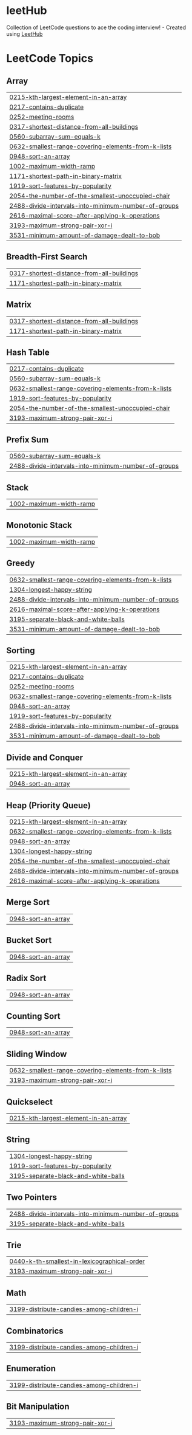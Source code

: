 # leetHub
Collection of LeetCode questions to ace the coding interview! - Created using [LeetHub](https://github.com/QasimWani/LeetHub)

<!---LeetCode Topics Start-->
# LeetCode Topics
## Array
|  |
| ------- |
| [0215-kth-largest-element-in-an-array](https://github.com/premmuvva/leetHub/tree/master/0215-kth-largest-element-in-an-array) |
| [0217-contains-duplicate](https://github.com/premmuvva/leetHub/tree/master/0217-contains-duplicate) |
| [0252-meeting-rooms](https://github.com/premmuvva/leetHub/tree/master/0252-meeting-rooms) |
| [0317-shortest-distance-from-all-buildings](https://github.com/premmuvva/leetHub/tree/master/0317-shortest-distance-from-all-buildings) |
| [0560-subarray-sum-equals-k](https://github.com/premmuvva/leetHub/tree/master/0560-subarray-sum-equals-k) |
| [0632-smallest-range-covering-elements-from-k-lists](https://github.com/premmuvva/leetHub/tree/master/0632-smallest-range-covering-elements-from-k-lists) |
| [0948-sort-an-array](https://github.com/premmuvva/leetHub/tree/master/0948-sort-an-array) |
| [1002-maximum-width-ramp](https://github.com/premmuvva/leetHub/tree/master/1002-maximum-width-ramp) |
| [1171-shortest-path-in-binary-matrix](https://github.com/premmuvva/leetHub/tree/master/1171-shortest-path-in-binary-matrix) |
| [1919-sort-features-by-popularity](https://github.com/premmuvva/leetHub/tree/master/1919-sort-features-by-popularity) |
| [2054-the-number-of-the-smallest-unoccupied-chair](https://github.com/premmuvva/leetHub/tree/master/2054-the-number-of-the-smallest-unoccupied-chair) |
| [2488-divide-intervals-into-minimum-number-of-groups](https://github.com/premmuvva/leetHub/tree/master/2488-divide-intervals-into-minimum-number-of-groups) |
| [2616-maximal-score-after-applying-k-operations](https://github.com/premmuvva/leetHub/tree/master/2616-maximal-score-after-applying-k-operations) |
| [3193-maximum-strong-pair-xor-i](https://github.com/premmuvva/leetHub/tree/master/3193-maximum-strong-pair-xor-i) |
| [3531-minimum-amount-of-damage-dealt-to-bob](https://github.com/premmuvva/leetHub/tree/master/3531-minimum-amount-of-damage-dealt-to-bob) |
## Breadth-First Search
|  |
| ------- |
| [0317-shortest-distance-from-all-buildings](https://github.com/premmuvva/leetHub/tree/master/0317-shortest-distance-from-all-buildings) |
| [1171-shortest-path-in-binary-matrix](https://github.com/premmuvva/leetHub/tree/master/1171-shortest-path-in-binary-matrix) |
## Matrix
|  |
| ------- |
| [0317-shortest-distance-from-all-buildings](https://github.com/premmuvva/leetHub/tree/master/0317-shortest-distance-from-all-buildings) |
| [1171-shortest-path-in-binary-matrix](https://github.com/premmuvva/leetHub/tree/master/1171-shortest-path-in-binary-matrix) |
## Hash Table
|  |
| ------- |
| [0217-contains-duplicate](https://github.com/premmuvva/leetHub/tree/master/0217-contains-duplicate) |
| [0560-subarray-sum-equals-k](https://github.com/premmuvva/leetHub/tree/master/0560-subarray-sum-equals-k) |
| [0632-smallest-range-covering-elements-from-k-lists](https://github.com/premmuvva/leetHub/tree/master/0632-smallest-range-covering-elements-from-k-lists) |
| [1919-sort-features-by-popularity](https://github.com/premmuvva/leetHub/tree/master/1919-sort-features-by-popularity) |
| [2054-the-number-of-the-smallest-unoccupied-chair](https://github.com/premmuvva/leetHub/tree/master/2054-the-number-of-the-smallest-unoccupied-chair) |
| [3193-maximum-strong-pair-xor-i](https://github.com/premmuvva/leetHub/tree/master/3193-maximum-strong-pair-xor-i) |
## Prefix Sum
|  |
| ------- |
| [0560-subarray-sum-equals-k](https://github.com/premmuvva/leetHub/tree/master/0560-subarray-sum-equals-k) |
| [2488-divide-intervals-into-minimum-number-of-groups](https://github.com/premmuvva/leetHub/tree/master/2488-divide-intervals-into-minimum-number-of-groups) |
## Stack
|  |
| ------- |
| [1002-maximum-width-ramp](https://github.com/premmuvva/leetHub/tree/master/1002-maximum-width-ramp) |
## Monotonic Stack
|  |
| ------- |
| [1002-maximum-width-ramp](https://github.com/premmuvva/leetHub/tree/master/1002-maximum-width-ramp) |
## Greedy
|  |
| ------- |
| [0632-smallest-range-covering-elements-from-k-lists](https://github.com/premmuvva/leetHub/tree/master/0632-smallest-range-covering-elements-from-k-lists) |
| [1304-longest-happy-string](https://github.com/premmuvva/leetHub/tree/master/1304-longest-happy-string) |
| [2488-divide-intervals-into-minimum-number-of-groups](https://github.com/premmuvva/leetHub/tree/master/2488-divide-intervals-into-minimum-number-of-groups) |
| [2616-maximal-score-after-applying-k-operations](https://github.com/premmuvva/leetHub/tree/master/2616-maximal-score-after-applying-k-operations) |
| [3195-separate-black-and-white-balls](https://github.com/premmuvva/leetHub/tree/master/3195-separate-black-and-white-balls) |
| [3531-minimum-amount-of-damage-dealt-to-bob](https://github.com/premmuvva/leetHub/tree/master/3531-minimum-amount-of-damage-dealt-to-bob) |
## Sorting
|  |
| ------- |
| [0215-kth-largest-element-in-an-array](https://github.com/premmuvva/leetHub/tree/master/0215-kth-largest-element-in-an-array) |
| [0217-contains-duplicate](https://github.com/premmuvva/leetHub/tree/master/0217-contains-duplicate) |
| [0252-meeting-rooms](https://github.com/premmuvva/leetHub/tree/master/0252-meeting-rooms) |
| [0632-smallest-range-covering-elements-from-k-lists](https://github.com/premmuvva/leetHub/tree/master/0632-smallest-range-covering-elements-from-k-lists) |
| [0948-sort-an-array](https://github.com/premmuvva/leetHub/tree/master/0948-sort-an-array) |
| [1919-sort-features-by-popularity](https://github.com/premmuvva/leetHub/tree/master/1919-sort-features-by-popularity) |
| [2488-divide-intervals-into-minimum-number-of-groups](https://github.com/premmuvva/leetHub/tree/master/2488-divide-intervals-into-minimum-number-of-groups) |
| [3531-minimum-amount-of-damage-dealt-to-bob](https://github.com/premmuvva/leetHub/tree/master/3531-minimum-amount-of-damage-dealt-to-bob) |
## Divide and Conquer
|  |
| ------- |
| [0215-kth-largest-element-in-an-array](https://github.com/premmuvva/leetHub/tree/master/0215-kth-largest-element-in-an-array) |
| [0948-sort-an-array](https://github.com/premmuvva/leetHub/tree/master/0948-sort-an-array) |
## Heap (Priority Queue)
|  |
| ------- |
| [0215-kth-largest-element-in-an-array](https://github.com/premmuvva/leetHub/tree/master/0215-kth-largest-element-in-an-array) |
| [0632-smallest-range-covering-elements-from-k-lists](https://github.com/premmuvva/leetHub/tree/master/0632-smallest-range-covering-elements-from-k-lists) |
| [0948-sort-an-array](https://github.com/premmuvva/leetHub/tree/master/0948-sort-an-array) |
| [1304-longest-happy-string](https://github.com/premmuvva/leetHub/tree/master/1304-longest-happy-string) |
| [2054-the-number-of-the-smallest-unoccupied-chair](https://github.com/premmuvva/leetHub/tree/master/2054-the-number-of-the-smallest-unoccupied-chair) |
| [2488-divide-intervals-into-minimum-number-of-groups](https://github.com/premmuvva/leetHub/tree/master/2488-divide-intervals-into-minimum-number-of-groups) |
| [2616-maximal-score-after-applying-k-operations](https://github.com/premmuvva/leetHub/tree/master/2616-maximal-score-after-applying-k-operations) |
## Merge Sort
|  |
| ------- |
| [0948-sort-an-array](https://github.com/premmuvva/leetHub/tree/master/0948-sort-an-array) |
## Bucket Sort
|  |
| ------- |
| [0948-sort-an-array](https://github.com/premmuvva/leetHub/tree/master/0948-sort-an-array) |
## Radix Sort
|  |
| ------- |
| [0948-sort-an-array](https://github.com/premmuvva/leetHub/tree/master/0948-sort-an-array) |
## Counting Sort
|  |
| ------- |
| [0948-sort-an-array](https://github.com/premmuvva/leetHub/tree/master/0948-sort-an-array) |
## Sliding Window
|  |
| ------- |
| [0632-smallest-range-covering-elements-from-k-lists](https://github.com/premmuvva/leetHub/tree/master/0632-smallest-range-covering-elements-from-k-lists) |
| [3193-maximum-strong-pair-xor-i](https://github.com/premmuvva/leetHub/tree/master/3193-maximum-strong-pair-xor-i) |
## Quickselect
|  |
| ------- |
| [0215-kth-largest-element-in-an-array](https://github.com/premmuvva/leetHub/tree/master/0215-kth-largest-element-in-an-array) |
## String
|  |
| ------- |
| [1304-longest-happy-string](https://github.com/premmuvva/leetHub/tree/master/1304-longest-happy-string) |
| [1919-sort-features-by-popularity](https://github.com/premmuvva/leetHub/tree/master/1919-sort-features-by-popularity) |
| [3195-separate-black-and-white-balls](https://github.com/premmuvva/leetHub/tree/master/3195-separate-black-and-white-balls) |
## Two Pointers
|  |
| ------- |
| [2488-divide-intervals-into-minimum-number-of-groups](https://github.com/premmuvva/leetHub/tree/master/2488-divide-intervals-into-minimum-number-of-groups) |
| [3195-separate-black-and-white-balls](https://github.com/premmuvva/leetHub/tree/master/3195-separate-black-and-white-balls) |
## Trie
|  |
| ------- |
| [0440-k-th-smallest-in-lexicographical-order](https://github.com/premmuvva/leetHub/tree/master/0440-k-th-smallest-in-lexicographical-order) |
| [3193-maximum-strong-pair-xor-i](https://github.com/premmuvva/leetHub/tree/master/3193-maximum-strong-pair-xor-i) |
## Math
|  |
| ------- |
| [3199-distribute-candies-among-children-i](https://github.com/premmuvva/leetHub/tree/master/3199-distribute-candies-among-children-i) |
## Combinatorics
|  |
| ------- |
| [3199-distribute-candies-among-children-i](https://github.com/premmuvva/leetHub/tree/master/3199-distribute-candies-among-children-i) |
## Enumeration
|  |
| ------- |
| [3199-distribute-candies-among-children-i](https://github.com/premmuvva/leetHub/tree/master/3199-distribute-candies-among-children-i) |
## Bit Manipulation
|  |
| ------- |
| [3193-maximum-strong-pair-xor-i](https://github.com/premmuvva/leetHub/tree/master/3193-maximum-strong-pair-xor-i) |
<!---LeetCode Topics End-->